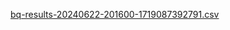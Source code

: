 [bq-results-20240622-201600-1719087392791.csv](https://github.com/user-attachments/files/19146276/bq-results-20240622-201600-1719087392791.csv)
